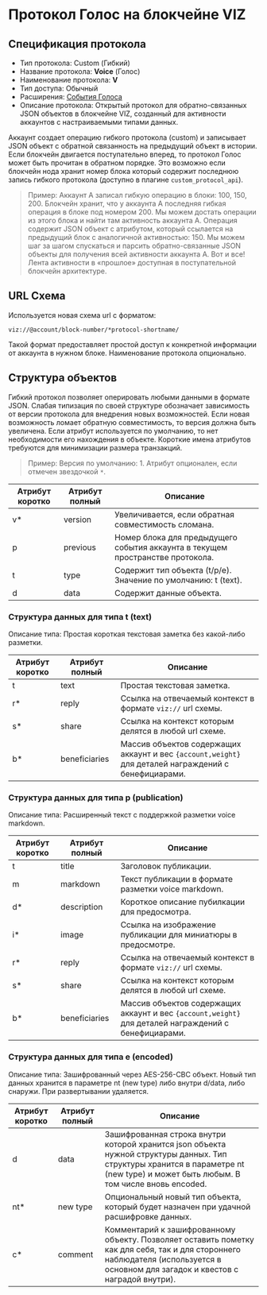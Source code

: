 # Протокол Голос на блокчейне VIZ

## Спецификация протокола

* Тип протокола: Custom (Гибкий)
* Название протокола: **Voice** (Голос)
* Наименование протокола: **V**
* Тип доступа: Обычный
* Расширения: [События Голоса](events-specification-ru.md)
* Описание протокола: Открытый протокол для обратно-связанных JSON объектов в блокчейне VIZ, созданный для активности аккаунтов с настраиваемыми типами данных.

Аккаунт создает операцию гибкого протокола (custom) и записывает JSON объект с обратной связанность на предыдущий объект в истории. Если блокчейн двигается поступательно вперед, то протокол Голос может быть прочитан в обратном порядке. Это возможно если блокчейн нода хранит номер блока который содержит последнюю запись гибкого протокола (доступно в плагине `custom_protocol_api`).

> Пример: Аккаунт А записал гибкую операцию в блоки: 100, 150, 200. Блокчейн хранит, что у аккаунта А последняя гибкая операция в блоке под номером 200. Мы можем достать операции из этого блока и найти там активность аккаунта А. Операция содержит JSON объект с атрибутом, который ссылается на предыдущий блок с аналогичной активностью: 150. Мы можем шаг за шагом спускаться и парсить обратно-связанные JSON объекты для получения всей активности аккаунта А. Вот и все! Лента активности в «прошлое» доступная в поступательной блокчейн архитектуре.

## URL Схема

Используется новая схема url с форматом:

`viz://@account/block-number/*protocol-shortname/`

Такой формат предоставляет простой доступ к конкретной информации от аккаунта в нужном блоке. Наименование протокола опционально.

## Структура объектов

Гибкий протокол позволяет оперировать любыми данными в формате JSON. Слабая типизация по своей структуре обозначает зависимость от версии протокола для внедрения новых возможностей. Если новая возможность ломает обратную совместимость, то версия должна быть увеличена. Если атрибут используется по умолчанию, то нет необходимости его нахождения в объекте. Короткие имена атрибутов требуются для минимизации размера транзакций.

> Пример: Версия по умолчанию: 1. Атрибут опционален, если отмечен звездочкой `*`.

Атрибут коротко | Атрибут полный | Описание
------------ | ------------ | -------------
v* | version | Увеличивается, если обратная совместимость сломана.
p | previous | Номер блока для предыдущего события аккаунта в текущем пространстве протокола.
t | type | Содержит тип объекта (t/p/e). Значение по умолчанию: t (text).
d | data | Содержит данные объекта.

### Структура данных для типа t (text)

Описание типа: Простая короткая текстовая заметка без какой-либо разметки.

Атрибут коротко | Атрибут полный | Описание
------------ | ------------ | -------------
t | text | Простая текстовая заметка.
r* | reply | Ссылка на отвечаемый контекст в формате `viz://` url схемы.
s* | share | Ссылка на контекст которым делятся в любой url схеме.
b* | beneficiaries | Массив объектов содержащих аккаунт и вес `{account,weight}` для деталей награждений с бенефициарами.

### Структура данных для типа p (publication)

Описание типа: Расширенный текст с поддержкой разметки voice markdown.

Атрибут коротко | Атрибут полный | Описание
------------ | ------------ | -------------
t | title | Заголовок публикации.
m | markdown | Текст публикации в формате разметки voice markdown.
d* | description | Короткое описание пубилкации для предосмотра.
i* | image | Ссылка на изображение публикации для миниатюры в предосмотре.
r* | reply | Ссылка на отвечаемый контекст в формате `viz://` url схемы.
s* | share | Ссылка на контекст которым делятся в любой url схеме.
b* | beneficiaries | Массив объектов содержащих аккаунт и вес `{account,weight}` для деталей награждений с бенефициарами.

### Структура данных для типа e (encoded)

Описание типа: Зашифрованный через AES-256-CBC объект. Новый тип данных хранится в параметре nt (new type) либо внутри d/data, либо снаружи. При развертывании удаляется.

Атрибут коротко | Атрибут полный | Описание
------------ | ------------ | -------------
d | data | Зашифрованная строка внутри которой хранится json объекта нужной структуры данных. Тип структуры хранится в параметре nt (new type) и может быть любым. В том числе вновь encoded.
nt* | new type | Опциональный новый тип объекта, который будет назначен при удачной расшифровке данных.
c* | comment | Комментарий к зашифрованному объекту. Позволяет оставить пометку как для себя, так и для стороннего наблюдателя (используется в основном для загадок и квестов с наградой внутри).